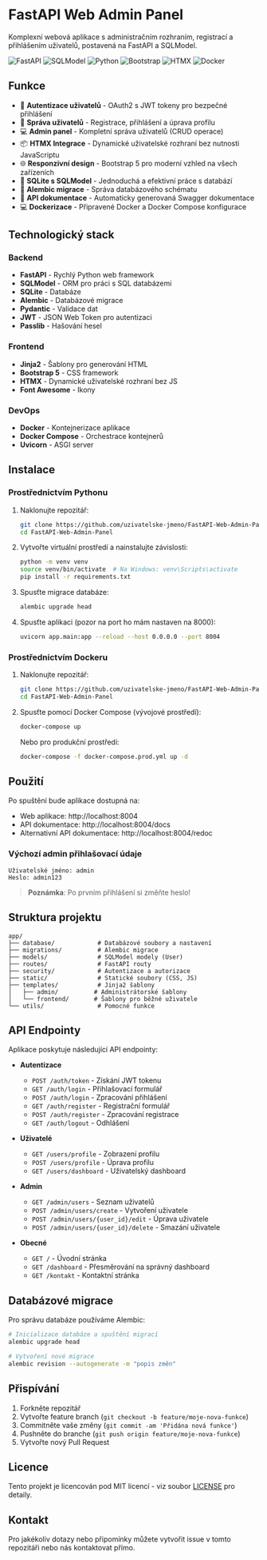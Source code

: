 # FastAPI Web Admin Panel

Komplexní webová aplikace s administračním rozhraním, registrací a přihlášením uživatelů, postavená na FastAPI a SQLModel.

![FastAPI](https://img.shields.io/badge/FastAPI-0.104.1-009688?style=flat-square&logo=fastapi)
![SQLModel](https://img.shields.io/badge/SQLModel-0.0.8-4479A1?style=flat-square&logo=sqlite)
![Python](https://img.shields.io/badge/Python-3.11-3776AB?style=flat-square&logo=python)
![Bootstrap](https://img.shields.io/badge/Bootstrap-5.3-7952B3?style=flat-square&logo=bootstrap)
![HTMX](https://img.shields.io/badge/HTMX-1.9.5-3E54AC?style=flat-square)
![Docker](https://img.shields.io/badge/Docker-ready-2496ED?style=flat-square&logo=docker)

## Funkce

- 🔑 **Autentizace uživatelů** - OAuth2 s JWT tokeny pro bezpečné přihlášení
- 👤 **Správa uživatelů** - Registrace, přihlášení a úprava profilu
- 💻 **Admin panel** - Kompletní správa uživatelů (CRUD operace)
- 📦 **HTMX Integrace** - Dynamické uživatelské rozhraní bez nutnosti JavaScriptu
- 🌐 **Responzivní design** - Bootstrap 5 pro moderní vzhled na všech zařízeních
- 💾 **SQLite s SQLModel** - Jednoduchá a efektivní práce s databází
- 🚀 **Alembic migrace** - Správa databázového schématu
- 📡 **API dokumentace** - Automaticky generovaná Swagger dokumentace
- 💻 **Dockerizace** - Připravené Docker a Docker Compose konfigurace

## Technologický stack

### Backend
- **FastAPI** - Rychlý Python web framework
- **SQLModel** - ORM pro práci s SQL databázemi
- **SQLite** - Databáze
- **Alembic** - Databázové migrace
- **Pydantic** - Validace dat
- **JWT** - JSON Web Token pro autentizaci
- **Passlib** - Hašování hesel

### Frontend
- **Jinja2** - Šablony pro generování HTML
- **Bootstrap 5** - CSS framework
- **HTMX** - Dynamické uživatelské rozhraní bez JS
- **Font Awesome** - Ikony

### DevOps
- **Docker** - Kontejnerizace aplikace
- **Docker Compose** - Orchestrace kontejnerů
- **Uvicorn** - ASGI server

## Instalace

### Prostřednictvím Pythonu

1. Naklonujte repozitář:
   ```bash
   git clone https://github.com/uzivatelske-jmeno/FastAPI-Web-Admin-Panel.git
   cd FastAPI-Web-Admin-Panel
   ```

2. Vytvořte virtuální prostředí a nainstalujte závislosti:
   ```bash
   python -m venv venv
   source venv/bin/activate  # Na Windows: venv\Scripts\activate
   pip install -r requirements.txt
   ```

3. Spusťte migrace databáze:
   ```bash
   alembic upgrade head
   ```

4. Spusťte aplikaci (pozor na port ho mám nastaven na 8000):
   ```bash
   uvicorn app.main:app --reload --host 0.0.0.0 --port 8004
   ```

### Prostřednictvím Dockeru

1. Naklonujte repozitář:
   ```bash
   git clone https://github.com/uzivatelske-jmeno/FastAPI-Web-Admin-Panel.git
   cd FastAPI-Web-Admin-Panel
   ```

2. Spusťte pomocí Docker Compose (vývojové prostředí):
   ```bash
   docker-compose up
   ```

   Nebo pro produkční prostředí:
   ```bash
   docker-compose -f docker-compose.prod.yml up -d
   ```

## Použití

 Po spuštění bude aplikace dostupná na:

- Web aplikace: http://localhost:8004
- API dokumentace: http://localhost:8004/docs
- Alternativní API dokumentace: http://localhost:8004/redoc

### Výchozí admin přihlašovací údaje

```
Uživatelské jméno: admin
Heslo: admin123
```

> **Poznámka**: Po prvním přihlášení si změňte heslo!

## Struktura projektu

```
app/
├── database/            # Databázové soubory a nastavení
├── migrations/          # Alembic migrace
├── models/              # SQLModel modely (User)
├── routes/              # FastAPI routy
├── security/            # Autentizace a autorizace
├── static/              # Statické soubory (CSS, JS)
├── templates/           # Jinja2 šablony
│   ├── admin/          # Administrátorské šablony
│   └── frontend/       # Šablony pro běžné uživatele
└── utils/               # Pomocné funkce
```

## API Endpointy

Aplikace poskytuje následující API endpointy:

- **Autentizace**
  - `POST /auth/token` - Získání JWT tokenu
  - `GET /auth/login` - Přihlašovací formulář
  - `POST /auth/login` - Zpracování přihlášení
  - `GET /auth/register` - Registrační formulář
  - `POST /auth/register` - Zpracování registrace
  - `GET /auth/logout` - Odhlášení

- **Uživatelé**
  - `GET /users/profile` - Zobrazení profilu
  - `POST /users/profile` - Úprava profilu
  - `GET /users/dashboard` - Uživatelský dashboard

- **Admin**
  - `GET /admin/users` - Seznam uživatelů
  - `POST /admin/users/create` - Vytvoření uživatele
  - `POST /admin/users/{user_id}/edit` - Úprava uživatele
  - `POST /admin/users/{user_id}/delete` - Smazání uživatele

- **Obecné**
  - `GET /` - Úvodní stránka
  - `GET /dashboard` - Přesměrování na správný dashboard
  - `GET /kontakt` - Kontaktní stránka

## Databázové migrace

Pro správu databáze používáme Alembic:

```bash
# Inicializace databáze a spuštění migrací
alembic upgrade head

# Vytvoření nové migrace
alembic revision --autogenerate -m "popis změn"
```

## Přispívání

1. Forkněte repozitář
2. Vytvořte feature branch (`git checkout -b feature/moje-nova-funkce`)
3. Commitněte vaše změny (`git commit -am 'Přidána nová funkce'`)
4. Pushněte do branche (`git push origin feature/moje-nova-funkce`)
5. Vytvořte nový Pull Request

## Licence

Tento projekt je licencován pod MIT licencí - viz soubor [LICENSE](LICENSE) pro detaily.

## Kontakt

Pro jakékoliv dotazy nebo připomínky můžete vytvořit issue v tomto repozitáři nebo nás kontaktovat přímo.
